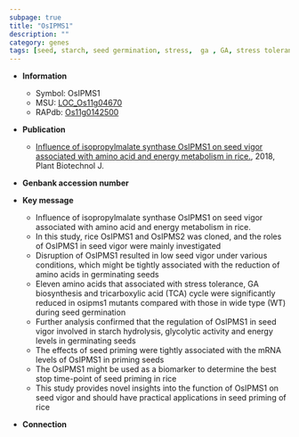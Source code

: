 ```yaml
---
subpage: true
title: "OsIPMS1"
description: ""
category: genes
tags: [seed, starch, seed germination, stress,  ga , GA, stress tolerance, GA biosynthesis]
---
```


* **Information**  
    + Symbol: OsIPMS1  
    + MSU: [LOC_Os11g04670](http://rice.plantbiology.msu.edu/cgi-bin/ORF_infopage.cgi?orf=LOC_Os11g04670)  
    + RAPdb: [Os11g0142500](http://rapdb.dna.affrc.go.jp/viewer/gbrowse_details/irgsp1?name=Os11g0142500)  

* **Publication**  
    + [Influence of isopropylmalate synthase OsIPMS1 on seed vigor associated with amino acid and energy metabolism in rice.](http://www.ncbi.nlm.nih.gov/pubmed?term=Influence+of+isopropylmalate+synthase+OsIPMS1+on+seed+vigor+associated+with+amino+acid+and+energy+metabolism+in+rice.%5BTitle%5D), 2018, Plant Biotechnol J.

* **Genbank accession number**  

* **Key message**  
    + Influence of isopropylmalate synthase OsIPMS1 on seed vigor associated with amino acid and energy metabolism in rice.
    + In this study, rice OsIPMS1 and OsIPMS2 was cloned, and the roles of OsIPMS1 in seed vigor were mainly investigated
    + Disruption of OsIPMS1 resulted in low seed vigor under various conditions, which might be tightly associated with the reduction of amino acids in germinating seeds
    + Eleven amino acids that associated with stress tolerance, GA biosynthesis and tricarboxylic acid (TCA) cycle were significantly reduced in osipms1 mutants compared with those in wide type (WT) during seed germination
    + Further analysis confirmed that the regulation of OsIPMS1 in seed vigor involved in starch hydrolysis, glycolytic activity and energy levels in germinating seeds
    + The effects of seed priming were tightly associated with the mRNA levels of OsIPMS1 in priming seeds
    + The OsIPMS1 might be used as a biomarker to determine the best stop time-point of seed priming in rice
    + This study provides novel insights into the function of OsIPMS1 on seed vigor and should have practical applications in seed priming of rice

* **Connection**  



